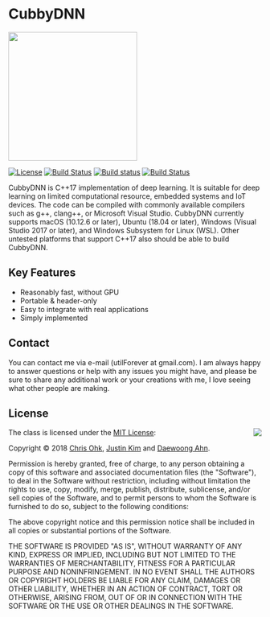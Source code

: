 # CubbyDNN

<img src="https://github.com/utilForever/CubbyDNN/blob/master/Medias/Logo.png" width=256 dimension=256 />

[![License](https://img.shields.io/badge/Licence-MIT-blue.svg)](https://github.com/utilForever/CubbyDNN/blob/master/LICENSE) [![Build Status](https://travis-ci.org/utilForever/CubbyDNN.svg?branch=master)](https://travis-ci.org/utilForever/CubbyDNN/branches) [![Build status](https://ci.appveyor.com/api/projects/status/github/utilForever/CubbyDNN?branch=master&svg=true)](https://ci.appveyor.com/project/utilForever/CubbyDNN/branch/master) [![Build Status](https://dev.azure.com/utilforever/CubbyDNN/_apis/build/status/utilForever.CubbyDNN)](https://dev.azure.com/utilforever/CubbyDNN/_build/latest?definitionId=2)

CubbyDNN is C++17 implementation of deep learning. It is suitable for deep learning on limited computational resource, embedded systems and IoT devices. The code can be compiled with commonly available compilers such as g++, clang++, or Microsoft Visual Studio. CubbyDNN currently supports macOS (10.12.6 or later), Ubuntu (18.04 or later), Windows (Visual Studio 2017 or later), and Windows Subsystem for Linux (WSL). Other untested platforms that support C++17 also should be able to build CubbyDNN.

## Key Features

- Reasonably fast, without GPU
- Portable & header-only
- Easy to integrate with real applications
- Simply implemented

## Contact

You can contact me via e-mail (utilForever at gmail.com). I am always happy to answer questions or help with any issues you might have, and please be sure to share any additional work or your creations with me, I love seeing what other people are making.

## License

<img align="right" src="http://opensource.org/trademarks/opensource/OSI-Approved-License-100x137.png">

The class is licensed under the [MIT License](http://opensource.org/licenses/MIT):

Copyright &copy; 2018 [Chris Ohk](http://www.github.com/utilForever), [Justin Kim](https://github.com/jwkim98) and [Daewoong Ahn](https://github.com/zsef123).

Permission is hereby granted, free of charge, to any person obtaining a copy of this software and associated documentation files (the "Software"), to deal in the Software without restriction, including without limitation the rights to use, copy, modify, merge, publish, distribute, sublicense, and/or sell copies of the Software, and to permit persons to whom the Software is furnished to do so, subject to the following conditions:

The above copyright notice and this permission notice shall be included in all copies or substantial portions of the Software.

THE SOFTWARE IS PROVIDED "AS IS", WITHOUT WARRANTY OF ANY KIND, EXPRESS OR IMPLIED, INCLUDING BUT NOT LIMITED TO THE WARRANTIES OF MERCHANTABILITY, FITNESS FOR A PARTICULAR PURPOSE AND NONINFRINGEMENT. IN NO EVENT SHALL THE AUTHORS OR COPYRIGHT HOLDERS BE LIABLE FOR ANY CLAIM, DAMAGES OR OTHER LIABILITY, WHETHER IN AN ACTION OF CONTRACT, TORT OR OTHERWISE, ARISING FROM, OUT OF OR IN CONNECTION WITH THE SOFTWARE OR THE USE OR OTHER DEALINGS IN THE SOFTWARE.
